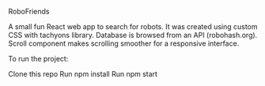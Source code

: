 RoboFriends

A small fun React web app to search for robots. It was created using custom CSS with tachyons library. Database is browsed from an API (robohash.org). Scroll component makes scrolling smoother for a responsive interface.

To run the project:

Clone this repo
Run npm install
Run npm start
